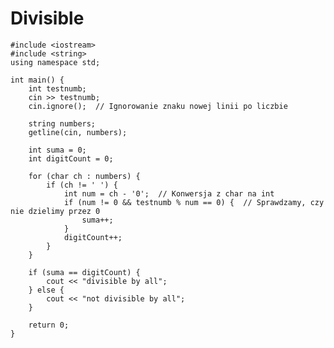 # Divisible


    #include <iostream>
    #include <string>
    using namespace std;
    
    int main() {
        int testnumb;
        cin >> testnumb;
        cin.ignore();  // Ignorowanie znaku nowej linii po liczbie
    
        string numbers;
        getline(cin, numbers);
    
        int suma = 0;
        int digitCount = 0;
    
        for (char ch : numbers) {
            if (ch != ' ') {
                int num = ch - '0';  // Konwersja z char na int
                if (num != 0 && testnumb % num == 0) {  // Sprawdzamy, czy nie dzielimy przez 0
                    suma++;
                }
                digitCount++;
            }
        }
    
        if (suma == digitCount) {
            cout << "divisible by all";
        } else {
            cout << "not divisible by all";
        }
    
        return 0;
    }
